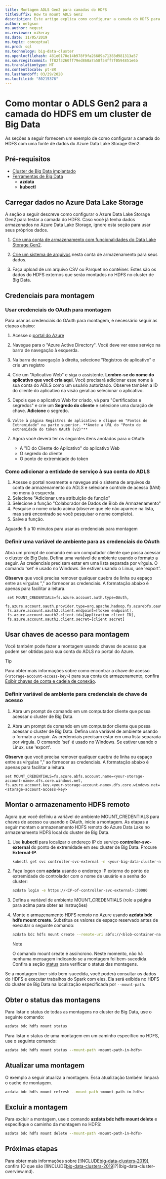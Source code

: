 ```yaml
---
title: Montagem ADLS Gen2 para camadas do HDFS
titleSuffix: How to mount ADLS Gen2
description: Este artigo explica como configurar a camada do HDFS para montar um sistema de arquivos externo do Azure Data Lake Storage no HDFS em um [!INCLUDE[big-data-clusters-2019](../includes/ssbigdataclusters-ver15.md)].
author: nelgson
ms.author: negust
ms.reviewer: mikeray
ms.date: 11/05/2019
ms.topic: conceptual
ms.prod: sql
ms.technology: big-data-cluster
ms.openlocfilehash: 481e0170e14b978f9fa26689a71383d981313a57
ms.sourcegitcommit: ff82f3260ff79ed860a7a58f54ff7f0594851e6b
ms.translationtype: HT
ms.contentlocale: pt-BR
ms.lasthandoff: 03/29/2020
ms.locfileid: "80215376"
---
```

# <a name="how-to-mount-adls-gen2-for-hdfs-tiering-in-a-big-data-cluster"></a>Como montar o ADLS Gen2 para a camada do HDFS em um cluster de Big Data

As seções a seguir fornecem um exemplo de como configurar a camada do HDFS com uma fonte de dados do Azure Data Lake Storage Gen2.

## <a name="prerequisites"></a>Pré-requisitos

- [Cluster de Big Data implantado](deployment-guidance.md)
- [Ferramentas de Big Data](deploy-big-data-tools.md)
  - **azdata**
  - **kubectl**

## <a name="load-data-into-azure-data-lake-storage"></a><a id="load"></a> Carregar dados no Azure Data Lake Storage

A seção a seguir descreve como configurar o Azure Data Lake Storage Gen2 para testar a camada do HDFS. Caso você já tenha dados armazenados no Azure Data Lake Storage, ignore esta seção para usar seus próprios dados.

1. [Crie uma conta de armazenamento com funcionalidades do Data Lake Storage Gen2](/azure/storage/blobs/data-lake-storage-quickstart-create-account).

1. [Crie um sistema de arquivos](/azure/storage/blobs/data-lake-storage-explorer) nesta conta de armazenamento para seus dados.

1. Faça upload de um arquivo CSV ou Parquet no contêiner. Estes são os dados do HDFS externos que serão montados no HDFS no cluster de Big Data.

## <a name="credentials-for-mounting"></a>Credenciais para montagem

### <a name="use-oauth-credentials-to-mount"></a>Usar credenciais do OAuth para montagem

Para usar as credenciais do OAuth para montagem, é necessário seguir as etapas abaixo:

1. Acesse o [portal do Azure](https://portal.azure.com)
1. Navegue para o "Azure Active Directory". Você deve ver esse serviço na barra de navegação à esquerda.
1. Na barra de navegação à direita, selecione "Registros de aplicativo" e crie um registro
1. Crie um "Aplicativo Web" e siga o assistente. **Lembre-se do nome do aplicativo que você cria aqui**. Você precisará adicionar esse nome à sua conta do ADLS como um usuário autorizado. Observe também a ID do cliente do aplicativo na visão geral ao selecionar o aplicativo.
1. Depois que o aplicativo Web for criado, vá para "Certificados e segredos" e crie um **Segredo do cliente** e selecione uma duração de chave. **Adicione** o segredo.
1.     Volte à página Registros de aplicativo e clique em "Pontos de Extremidade" na parte superior. **Anote a URL do "Ponto de extremidade do token OAuth (v2)"**
1. Agora você deverá ter os seguintes itens anotados para o OAuth:

    - A "ID do Cliente do Aplicativo" do aplicativo Web
    - O segredo do cliente
    - O ponto de extremidade do token

### <a name="adding-the-service-principal-to-your-adls-account"></a>Como adicionar a entidade de serviço à sua conta do ADLS

1. Acesse o portal novamente e navegue até o sistema de arquivos da conta de armazenamento do ADLS e selecione controle de acesso (IAM) no menu à esquerda.
1. Selecione "Adicionar uma atribuição de função" 
1. Selecione a função "Colaborador de Dados de Blob de Armazenamento"
1. Pesquise o nome criado acima (observe que ele não aparece na lista, mas será encontrado se você pesquisar o nome completo).
1. Salve a função.

Aguarde 5 a 10 minutos para usar as credenciais para montagem

### <a name="set-environment-variable-for-oauth-credentials"></a>Definir uma variável de ambiente para as credenciais do OAuth

Abra um prompt de comando em um computador cliente que possa acessar o cluster de Big Data. Defina uma variável de ambiente usando o formato a seguir. As credenciais precisam estar em uma lista separada por vírgula. O comando 'set' é usado no Windows. Se estiver usando o Linux, use 'export'.

**Observe** que você precisa remover qualquer quebra de linha ou espaço entre as vírgulas "," ao fornecer as credenciais. A formatação abaixo é apenas para facilitar a leitura.

   ```text
    set MOUNT_CREDENTIALS=fs.azure.account.auth.type=OAuth,
    fs.azure.account.oauth.provider.type=org.apache.hadoop.fs.azurebfs.oauth2.ClientCredsTokenProvider,
    fs.azure.account.oauth2.client.endpoint=[token endpoint],
    fs.azure.account.oauth2.client.id=[Application client ID],
    fs.azure.account.oauth2.client.secret=[client secret]
   ```

## <a name="use-access-keys-to-mount"></a>Usar chaves de acesso para montagem

Você também pode fazer a montagem usando chaves de acesso que podem ser obtidas para sua conta do ADLS no portal do Azure.

 > [!TIP]
   > Para obter mais informações sobre como encontrar a chave de acesso (`<storage-account-access-key>`) para sua conta de armazenamento, confira [Exibir chaves de conta e cadeia de conexão](/azure/storage/common/storage-account-keys-manage#view-access-keys-and-connection-string).

### <a name="set-environment-variable-for-access-key-credentials"></a>Definir variável de ambiente para credenciais de chave de acesso

1. Abra um prompt de comando em um computador cliente que possa acessar o cluster de Big Data.

1. Abra um prompt de comando em um computador cliente que possa acessar o cluster de Big Data. Defina uma variável de ambiente usando o formato a seguir. As credenciais precisam estar em uma lista separada por vírgula. O comando 'set' é usado no Windows. Se estiver usando o Linux, use 'export'.

**Observe** que você precisa remover qualquer quebra de linha ou espaço entre as vírgulas "," ao fornecer as credenciais. A formatação abaixo é apenas para facilitar a leitura.

   ```text
   set MOUNT_CREDENTIALS=fs.azure.abfs.account.name=<your-storage-account-name>.dfs.core.windows.net,
   fs.azure.account.key.<your-storage-account-name>.dfs.core.windows.net=<storage-account-access-key>
   ```

## <a name="mount-the-remote-hdfs-storage"></a><a id="mount"></a> Montar o armazenamento HDFS remoto

Agora que você definiu a variável de ambiente MOUNT_CREDENTIALS para chaves de acesso ou usando o OAuth, inicie a montagem. As etapas a seguir montam o armazenamento HDFS remoto do Azure Data Lake no armazenamento HDFS local do cluster de Big Data.

1. Use **kubectl** para localizar o endereço IP do serviço **controller-svc-external** do ponto de extremidade em seu cluster de Big Data. Procure **External-IP**.

   ```bash
   kubectl get svc controller-svc-external -n <your-big-data-cluster-name>
   ```

1. Faça logon com **azdata** usando o endereço IP externo do ponto de extremidade do controlador com o nome de usuário e a senha do cluster:

   ```bash
   azdata login -e https://<IP-of-controller-svc-external>:30080
   ```
1. Defina a variável de ambiente MOUNT_CREDENTIALS (role a página para acima para obter as instruções)

1. Monte o armazenamento HDFS remoto no Azure usando **azdata bdc hdfs mount create**. Substitua os valores de espaço reservado antes de executar o seguinte comando:

   ```bash
   azdata bdc hdfs mount create --remote-uri abfs://<blob-container-name>@<storage-account-name>.dfs.core.windows.net/ --mount-path /mounts/<mount-name>
   ```

   > [!NOTE]
   > O comando mount create é assíncrono. Neste momento, não há nenhuma mensagem indicando se a montagem foi bem-sucedida. Confira a seção [status](#status) para verificar o status das montagens.

Se a montagem tiver sido bem-sucedida, você poderá consultar os dados do HDFS e executar trabalhos do Spark com eles. Ela será exibida no HDFS do cluster de Big Data na localização especificada por `--mount-path`.

## <a name="get-the-status-of-mounts"></a><a id="status"></a> Obter o status das montagens

Para listar o status de todas as montagens no cluster de Big Data, use o seguinte comando:

```bash
azdata bdc hdfs mount status
```

Para listar o status de uma montagem em um caminho específico no HDFS, use o seguinte comando:

```bash
azdata bdc hdfs mount status --mount-path <mount-path-in-hdfs>
```

## <a name="refresh-a-mount"></a>Atualizar uma montagem

O exemplo a seguir atualiza a montagem. Essa atualização também limpará o cache de montagem.

```bash
azdata bdc hdfs mount refresh --mount-path <mount-path-in-hdfs>
```

## <a name="delete-the-mount"></a><a id="delete"></a> Excluir a montagem

Para excluir a montagem, use o comando **azdata bdc hdfs mount delete** e especifique o caminho da montagem no HDFS:

```bash
azdata bdc hdfs mount delete --mount-path <mount-path-in-hdfs>
```

## <a name="next-steps"></a>Próximas etapas

Para obter mais informações sobre [!INCLUDE[big-data-clusters-2019](../includes/ssbigdataclusters-ver15.md)], confira [O que são [!INCLUDE[big-data-clusters-2019](../includes/ssbigdataclusters-ver15.md)]?](big-data-cluster-overview.md).

